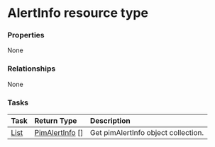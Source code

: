# AlertInfo resource type



### Properties
None

### Relationships
None


### Tasks

| Task		   | Return Type	|Description|
|:---------------|:--------|:----------|
|[List](../api/pimalertinfo_list.md) | [PimAlertInfo](pimalertinfo.md) [] |Get pimAlertInfo object collection. |

<!-- uuid: f7983c28-dda9-4c41-9ab7-32cea201a727
2015-10-15 16:17:30 UTC -->
<!-- {
  "type": "#page.annotation",
  "description": "AlertInfo resource",
  "keywords": "",
  "section": "documentation",
  "tocPath": ""
}-->